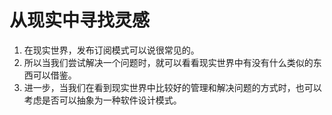 # 从现实中寻找灵感
1. 在现实世界，发布订阅模式可以说很常见的。
2. 所以当我们尝试解决一个问题时，就可以看看现实世界中有没有什么类似的东西可以借鉴。
3. 进一步，当我们在看到现实世界中比较好的管理和解决问题的方式时，也可以考虑是否可以抽象为一种软件设计模式。

